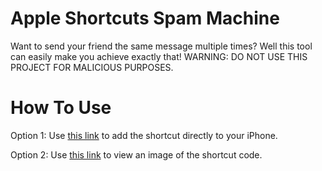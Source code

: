 # Apple Shortcuts Spam Machine
Want to send your friend the same message multiple times? Well this tool can easily make you achieve exactly that! WARNING: DO NOT USE THIS PROJECT FOR MALICIOUS PURPOSES.

# How To Use

Option 1: Use [this link](https://www.icloud.com/shortcuts/09157536b3c74d8abd9b30fb401d1efb) to add the shortcut directly to your iPhone.

Option 2: Use [this link](https://github.com/SmashedFrenzy16/Apple-Shortcuts-Spam-Machine/blob/main/Spam-Machine/IMG_1951.jpeg) to view an image of the shortcut code.
